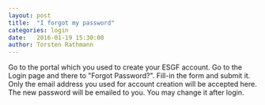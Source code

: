 ```yaml
---
layout: post
title:  "I forgot my password"
categories: login
date:   2016-01-19 15:30:00
author: Torsten Rathmann
---
```


Go to the portal which you used to create your ESGF account. Go to the Login page and there to "Forgot Password?". Fill-in the form and submit it. Only the email address you used for account creation will be accepted here. The new password will be emailed to you. You may change it after login.

